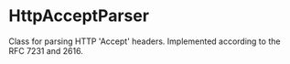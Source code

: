 # HttpAcceptParser
Class for parsing HTTP 'Accept' headers. Implemented according to the RFC 7231 and 2616.
